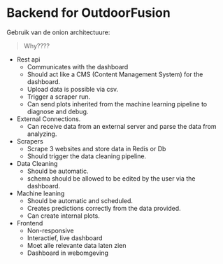 # Backend for OutdoorFusion

Gebruik van de onion architectuure: 
> Why????
- Rest api
    - Communicates with the dashboard
    - Should act like a CMS  (Content Management System) for the dashboard.
    - Upload data is possible via csv.
    - Trigger a scraper run.
    - Can send plots inherited from the machine learning pipeline to diagnose and debug.
- 	External Connections.
    - Can receive data from an external server and parse the data from analyzing.
- 	Scrapers
    - Scrape 3 websites and store data in Redis or Db
    - Should trigger the data cleaning pipeline.
- 	Data Cleaning 
    - Should be automatic. 
    - schema should be allowed to be edited by the user via the dashboard.
- 	Machine leaning
    - Should be automatic and scheduled.
    - Creates predictions correctly from the data provided.
    - Can create internal plots.
- 	Frontend
    - Non-responsive
    - Interactief, live dashboard
    - Moet alle relevante data laten zien
    - Dashboard in webomgeving

